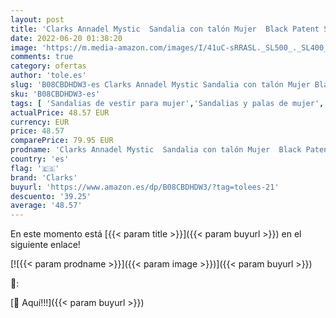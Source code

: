 ```yaml
---
layout: post
title: 'Clarks Annadel Mystic  Sandalia con talón Mujer  Black Patent Synthetic  41 EU'
date: 2022-06-20 01:38:20
image: 'https://m.media-amazon.com/images/I/41uC-sRRASL._SL500_._SL400_.jpg'
comments: true
category: ofertas
author: 'tole.es'
slug: 'B08CBDHDW3-es Clarks Annadel Mystic Sandalia con talón Mujer Black...'
sku: 'B08CBDHDW3-es'
tags: [ 'Sandalias de vestir para mujer','Sandalias y palas de mujer','Zapatos','Zapatos para mujer','Zapatos y complementos','clarks','sandalia','🇪🇸', ]
actualPrice: 48.57 EUR
currency: EUR
price: 48.57
comparePrice: 79.95 EUR
prodname: 'Clarks Annadel Mystic  Sandalia con talón Mujer  Black Patent Synthetic  41 EU'
country: 'es'
flag: '🇪🇸'
brand: 'Clarks'
buyurl: 'https://www.amazon.es/dp/B08CBDHDW3/?tag=tolees-21'
descuento: '39.25'
average: '48.57'
---
```


En este momento está [{{< param title >}}]({{< param buyurl >}}) en el siguiente enlace!

[![{{< param prodname >}}]({{< param image >}})]({{< param buyurl >}})

🔎:


[🛒 Aquí!!!]({{< param buyurl >}})
